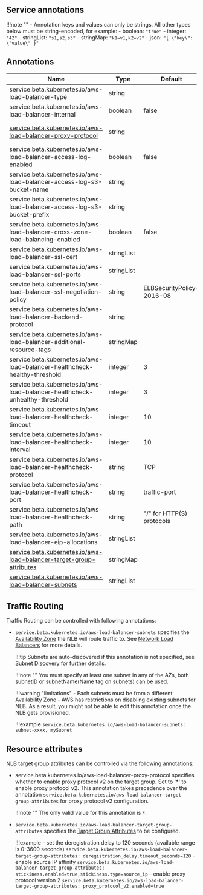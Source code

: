 ## Service annotations

!!!note ""
    - Annotation keys and values can only be strings. All other types below must be string-encoded, for example:
        - boolean: `"true"`
        - integer: `"42"`
        - stringList: `"s1,s2,s3"`
        - stringMap: `"k1=v1,k2=v2"`
        - json: `"{ \"key\": \"value\" }"`

## Annotations
| Name                                                                           | Type       | Default                   | Notes                  |
|--------------------------------------------------------------------------------|------------|---------------------------|------------------------|
| service.beta.kubernetes.io/aws-load-balancer-type                              | string     |                           |                        |
| service.beta.kubernetes.io/aws-load-balancer-internal                          | boolean    | false                     |                        |
| [service.beta.kubernetes.io/aws-load-balancer-proxy-protocol](#proxy-protocol-v2)                 | string     |        | Set to `"*"` to enable |
| service.beta.kubernetes.io/aws-load-balancer-access-log-enabled                | boolean    | false                     |                        |
| service.beta.kubernetes.io/aws-load-balancer-access-log-s3-bucket-name         | string     |                           |                        |
| service.beta.kubernetes.io/aws-load-balancer-access-log-s3-bucket-prefix       | string     |                           |                        |
| service.beta.kubernetes.io/aws-load-balancer-cross-zone-load-balancing-enabled | boolean    | false                     |                        |
| service.beta.kubernetes.io/aws-load-balancer-ssl-cert                          | stringList |                           |                        |
| service.beta.kubernetes.io/aws-load-balancer-ssl-ports                         | stringList |                           |                        |
| service.beta.kubernetes.io/aws-load-balancer-ssl-negotiation-policy            | string     | ELBSecurityPolicy-2016-08 |                        |
| service.beta.kubernetes.io/aws-load-balancer-backend-protocol                  | string     |                           |                        |
| service.beta.kubernetes.io/aws-load-balancer-additional-resource-tags          | stringMap  |                           |                        |
| service.beta.kubernetes.io/aws-load-balancer-healthcheck-healthy-threshold     | integer    | 3                         |                        |
| service.beta.kubernetes.io/aws-load-balancer-healthcheck-unhealthy-threshold   | integer    | 3                         |                        |
| service.beta.kubernetes.io/aws-load-balancer-healthcheck-timeout               | integer    | 10                        |                        |
| service.beta.kubernetes.io/aws-load-balancer-healthcheck-interval              | integer    | 10                        |                        |
| service.beta.kubernetes.io/aws-load-balancer-healthcheck-protocol              | string     | TCP                       |                        |
| service.beta.kubernetes.io/aws-load-balancer-healthcheck-port                  | string     | traffic-port              |                        |
| service.beta.kubernetes.io/aws-load-balancer-healthcheck-path                  | string     | "/" for HTTP(S) protocols |                        |
| service.beta.kubernetes.io/aws-load-balancer-eip-allocations                   | stringList |                           |                        |
| [service.beta.kubernetes.io/aws-load-balancer-target-group-attributes](#target-group-attributes)  | stringMap  |        |                        |
| [service.beta.kubernetes.io/aws-load-balancer-subnets](#subnets)              | stringList  |                           |                        |


## Traffic Routing
Traffic Routing can be controlled with following annotations:

- <a name="subnets">`service.beta.kubernetes.io/aws-load-balancer-subnets`</a> specifies the [Availability Zone](http://docs.aws.amazon.com/AWSEC2/latest/UserGuide/using-regions-availability-zones.html)
the NLB will route traffic to. See [Network Load Balancers](https://docs.aws.amazon.com/elasticloadbalancing/latest/network/network-load-balancers.html#availability-zones) for more details.

    !!!tip
        Subnets are auto-discovered if this annotation is not specified, see [Subnet Discovery](../controller/subnet_discovery.md) for further details.

    !!!note ""
        You must specify at least one subnet in any of the AZs, both subnetID or subnetName(Name tag on subnets) can be used.

    !!!warning "limitations"
        - Each subnets must be from a different Availability Zone
        - AWS has restrictions on disabling existing subnets for NLB. As a result, you might not be able to edit this annotation once the NLB gets provisioned.

    !!!example
        ```
        service.beta.kubernetes.io/aws-load-balancer-subnets: subnet-xxxx, mySubnet
        ```

## Resource attributes
NLB target group attributes can be controlled via the following annotations:

- <a name="proxy-protocol-v2">service.beta.kubernetes.io/aws-load-balancer-proxy-protocol</a> specifies whether to enable proxy protocol v2 on the target group.
Set to '*' to enable proxy protocol v2. This annotation takes precedence over the annotation `service.beta.kubernetes.io/aws-load-balancer-target-group-attributes`
for proxy protocol v2 configuration.

    !!!note ""
        The only valid value for this annotation is `*`.

- <a name="target-group-attributes">`service.beta.kubernetes.io/aws-load-balancer-target-group-attributes`</a> specifies the
[Target Group Attributes](https://docs.aws.amazon.com/elasticloadbalancing/latest/network/load-balancer-target-groups.html#target-group-attributes) to be configured.

    !!!example
        - set the deregistration delay to 120 seconds (available range is 0-3600 seconds)
            ```
            service.beta.kubernetes.io/aws-load-balancer-target-group-attributes: deregistration_delay.timeout_seconds=120
            ```
        - enable source IP affinity
            ```
            service.beta.kubernetes.io/aws-load-balancer-target-group-attributes: stickiness.enabled=true,stickiness.type=source_ip
            ```
        - enable proxy protocol version 2
            ```
            service.beta.kubernetes.io/aws-load-balancer-target-group-attributes: proxy_protocol_v2.enabled=true
            ```
